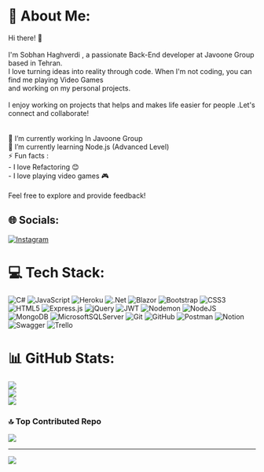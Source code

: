 # 💫 About Me:
Hi there! 👋<br><br>I'm Sobhan Haghverdi , a passionate Back-End developer at Javoone Group based in Tehran.<br>I love turning ideas into reality through code. When I'm not coding, you can find me playing Video Games<br>and working on my personal projects.<br><br>I enjoy working on projects that helps and makes life easier for people .Let's connect and collaborate!<br><br><br>🏢 I’m currently working In Javoone Group<br>🌱 I’m currently learning Node.js (Advanced Level)<br>⚡ Fun facts :<br>      - I love Refactoring 😊<br>      - I love playing video games 🎮<br><br>Feel free to explore and provide feedback!


## 🌐 Socials:
[![Instagram](https://img.shields.io/badge/Instagram-%23E4405F.svg?logo=Instagram&logoColor=white)](https://instagram.com/sobhan_haghverdii) 

# 💻 Tech Stack:
![C#](https://img.shields.io/badge/c%23-%23239120.svg?style=flat&logo=csharp&logoColor=white) ![JavaScript](https://img.shields.io/badge/javascript-%23323330.svg?style=flat&logo=javascript&logoColor=%23F7DF1E) ![Heroku](https://img.shields.io/badge/heroku-%23430098.svg?style=flat&logo=heroku&logoColor=white) ![.Net](https://img.shields.io/badge/.NET-5C2D91?style=flat&logo=.net&logoColor=white) ![Blazor](https://img.shields.io/badge/blazor-%235C2D91.svg?style=flat&logo=blazor&logoColor=white) ![Bootstrap](https://img.shields.io/badge/bootstrap-%238511FA.svg?style=flat&logo=bootstrap&logoColor=white) ![CSS3](https://img.shields.io/badge/css3-%231572B6.svg?style=flat&logo=css3&logoColor=white) ![HTML5](https://img.shields.io/badge/html5-%23E34F26.svg?style=flat&logo=html5&logoColor=white) ![Express.js](https://img.shields.io/badge/express.js-%23404d59.svg?style=flat&logo=express&logoColor=%2361DAFB) ![jQuery](https://img.shields.io/badge/jquery-%230769AD.svg?style=flat&logo=jquery&logoColor=white) ![JWT](https://img.shields.io/badge/JWT-black?style=flat&logo=JSON%20web%20tokens) ![Nodemon](https://img.shields.io/badge/NODEMON-%23323330.svg?style=flat&logo=nodemon&logoColor=%BBDEAD) ![NodeJS](https://img.shields.io/badge/node.js-6DA55F?style=flat&logo=node.js&logoColor=white) ![MongoDB](https://img.shields.io/badge/MongoDB-%234ea94b.svg?style=flat&logo=mongodb&logoColor=white) ![MicrosoftSQLServer](https://img.shields.io/badge/Microsoft%20SQL%20Server-CC2927?style=flat&logo=microsoft%20sql%20server&logoColor=white) ![Git](https://img.shields.io/badge/git-%23F05033.svg?style=flat&logo=git&logoColor=white) ![GitHub](https://img.shields.io/badge/github-%23121011.svg?style=flat&logo=github&logoColor=white) ![Postman](https://img.shields.io/badge/Postman-FF6C37?style=flat&logo=postman&logoColor=white) ![Notion](https://img.shields.io/badge/Notion-%23000000.svg?style=flat&logo=notion&logoColor=white) ![Swagger](https://img.shields.io/badge/-Swagger-%23Clojure?style=flat&logo=swagger&logoColor=white) ![Trello](https://img.shields.io/badge/Trello-%23026AA7.svg?style=flat&logo=Trello&logoColor=white)
# 📊 GitHub Stats:
![](https://github-readme-stats.vercel.app/api?username=SobhanHaghverdi&theme=buefy&hide_border=false&include_all_commits=false&count_private=true)<br/>
![](https://github-readme-streak-stats.herokuapp.com/?user=SobhanHaghverdi&theme=buefy&hide_border=false)<br/>
![](https://github-readme-stats.vercel.app/api/top-langs/?username=SobhanHaghverdi&theme=buefy&hide_border=false&include_all_commits=false&count_private=true&layout=compact)

### 🔝 Top Contributed Repo
![](https://github-contributor-stats.vercel.app/api?username=SobhanHaghverdi&limit=5&theme=buefy&combine_all_yearly_contributions=true)

---
[![](https://visitcount.itsvg.in/api?id=SobhanHaghverdi&icon=0&color=3)](https://visitcount.itsvg.in)

<!-- Proudly created with GPRM ( https://gprm.itsvg.in ) -->
